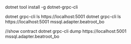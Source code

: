 ﻿dotnet tool install -g dotnet-grpc-cli

dotnet grpc-cli ls https://localhost:5001
dotnet grpc-cli ls https://localhost:5001 mssql.adapter.beatroot_bo

//show contract
dotnet grpc-cli dump https://localhost:5001 mssql.adapter.beatroot_bo
